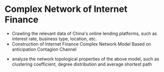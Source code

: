 # Complex Network of Internet Finance

+ Crawling the relevant data of China's online lending platforms, such as interest rate, business type, location, etc.
+ Construction of Internet Finance Complex Network Model Based on anticipation Contagion Channel
- analyze the network topological properties of the above model, such as clustering coefficient, degree distribution and average shortest path
